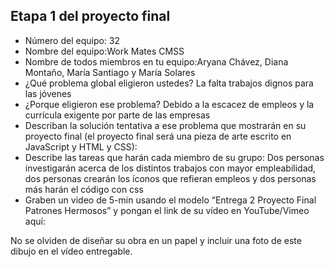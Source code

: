 ## Etapa 1 del proyecto final

- Número del equipo: 32
- Nombre del equipo:Work Mates CMSS
- Nombre de todos miembros en tu equipo:Aryana Chávez, Diana Montaño, María Santiago y María Solares
- ¿Qué problema global eligieron ustedes? La falta trabajos dignos para las jóvenes
- ¿Porque eligieron ese problema? Debido a la escacez de empleos y la currícula exigente por parte de las empresas
- Describan la solución tentativa a ese problema que mostrarán en su proyecto final (el proyecto final será una pieza de arte escrito en JavaScript y HTML y CSS): 
- Describe las tareas que harán cada miembro de su grupo: Dos personas investigarán acerca de los distintos trabajos con mayor empleabilidad, dos personas crearán los íconos que refieran empleos y dos personas más harán el código con css
- Graben un video de 5-min usando el modelo “Entrega 2 Proyecto Final Patrones Hermosos” y pongan el link de su vídeo en YouTube/Vimeo aquí:

No se olviden de diseñar su obra en un papel y incluir una foto de este dibujo en el vídeo entregable.
